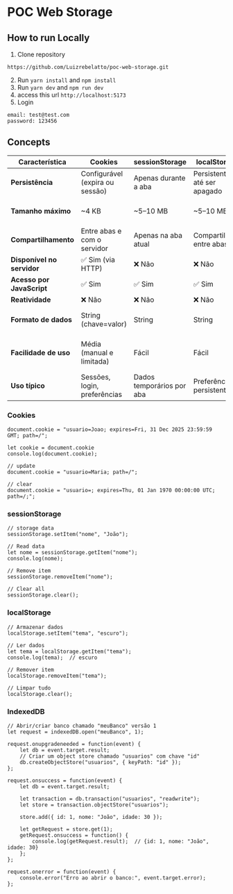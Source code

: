 # POC Web Storage

## How to run Locally
1. Clone repository
```
https://github.com/Luizrebelatto/poc-web-storage.git
```
2. Run `yarn install` and `npm install`
3. Run `yarn dev` and `npm run dev`
4. access this url `http://localhost:5173`
5. Login
```
email: test@test.com
password: 123456
```

## Concepts
| Característica            | Cookies                     | sessionStorage              | localStorage                | IndexedDB                    |
|---------------------------|------------------------------|------------------------------|------------------------------|-------------------------------|
| **Persistência**          | Configurável (expira ou sessão) | Apenas durante a aba        | Persistente até ser apagado | Persistente até ser apagado  |
| **Tamanho máximo**        | ~4 KB                        | ~5–10 MB                    | ~5–10 MB                    | 100MB+ (varia por navegador) |
| **Compartilhamento**      | Entre abas e com o servidor  | Apenas na aba atual         | Compartilhado entre abas    | Compartilhado entre abas     |
| **Disponível no servidor**| ✅ Sim (via HTTP)            | ❌ Não                       | ❌ Não                       | ❌ Não                        |
| **Acesso por JavaScript** | ✅ Sim                       | ✅ Sim                       | ✅ Sim                       | ✅ Sim (via API assíncrona)   |
| **Reatividade**           | ❌ Não                       | ❌ Não                       | ❌ Não                       | ❌ Não                        |
| **Formato de dados**      | String (chave=valor)         | String                      | String                      | Objetos estruturados (JSON)  |
| **Facilidade de uso**     | Média (manual e limitada)    | Fácil                       | Fácil                       | Mais complexa (event-driven) |
| **Uso típico**            | Sessões, login, preferências | Dados temporários por aba   | Preferências persistentes   | Cache, dados offline, blobs  |


### Cookies
```
document.cookie = "usuario=Joao; expires=Fri, 31 Dec 2025 23:59:59 GMT; path=/";

let cookie = document.cookie
console.log(document.cookie);

// update
document.cookie = "usuario=Maria; path=/";

// clear
document.cookie = "usuario=; expires=Thu, 01 Jan 1970 00:00:00 UTC; path=/;";

```

### sessionStorage
```
// storage data
sessionStorage.setItem("nome", "João");

// Read data
let nome = sessionStorage.getItem("nome");
console.log(nome);

// Remove item
sessionStorage.removeItem("nome");

// Clear all
sessionStorage.clear();
```

### localStorage
```
// Armazenar dados
localStorage.setItem("tema", "escuro");

// Ler dados
let tema = localStorage.getItem("tema");
console.log(tema);  // escuro

// Remover item
localStorage.removeItem("tema");

// Limpar tudo
localStorage.clear();

```

### IndexedDB
```
// Abrir/criar banco chamado "meuBanco" versão 1
let request = indexedDB.open("meuBanco", 1);

request.onupgradeneeded = function(event) {
    let db = event.target.result;
    // Criar um object store chamado "usuarios" com chave "id"
    db.createObjectStore("usuarios", { keyPath: "id" });
};

request.onsuccess = function(event) {
    let db = event.target.result;

    let transaction = db.transaction("usuarios", "readwrite");
    let store = transaction.objectStore("usuarios");

    store.add({ id: 1, nome: "João", idade: 30 });

    let getRequest = store.get(1);
    getRequest.onsuccess = function() {
        console.log(getRequest.result);  // {id: 1, nome: "João", idade: 30}
    };
};

request.onerror = function(event) {
    console.error("Erro ao abrir o banco:", event.target.error);
};

```
